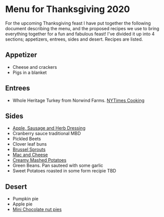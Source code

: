 # Menu for Thanksgiving 2020

For the upcoming Thanksgiving feast I have put together the following document describing the menu, and the proposed recipes we use to bring everything together for a fun and fabulous feast! I've divided it up into 4 sections; appetizers, entrees, sides and desert. Recipes are listed.

## Appetizer

* Cheese and crackers
* Pigs in a blanket

## Entrees

* Whole Heritage Turkey from Norwind Farms. [NYTimes Cooking](https://cooking.nytimes.com/recipes/1015474-simple-roast-turkey)

## Sides

* [Apple, Sausage and Herb Dressing](http://www.foodnetwork.com/recipes/ina-garten/sausage-and-herb-stuffing-recipe-1943434)
* Cranberry sauce traditional MBD
* Pickled Beets
* Clover leaf buns
* [Brussel Sprouts](https://cravingsbychrissyteigen.com/cravings/balsamic-glazed-brussels-sprouts-with-bacon-cranberries-walnuts-and-blue-cheese/)
* [Mac and Cheese](https://www.saveur.com/article/Recipes/Artisanal-Macaroni-and-Cheese)
* [Creamy Mashed Potatoes](https://www.bonappetit.com/recipe/ultra-creamy-mashed-potatoes)
* Green Beans. Pan sauteed with some garlic
* Sweet Potatoes roasted in some form recipie TBD

## Desert

* Pumpkin pie
* Apple pie
* [Mini Chocolate nut pies](https://www.cookinglight.com/recipes/mini-chocolate-nut-pies)
